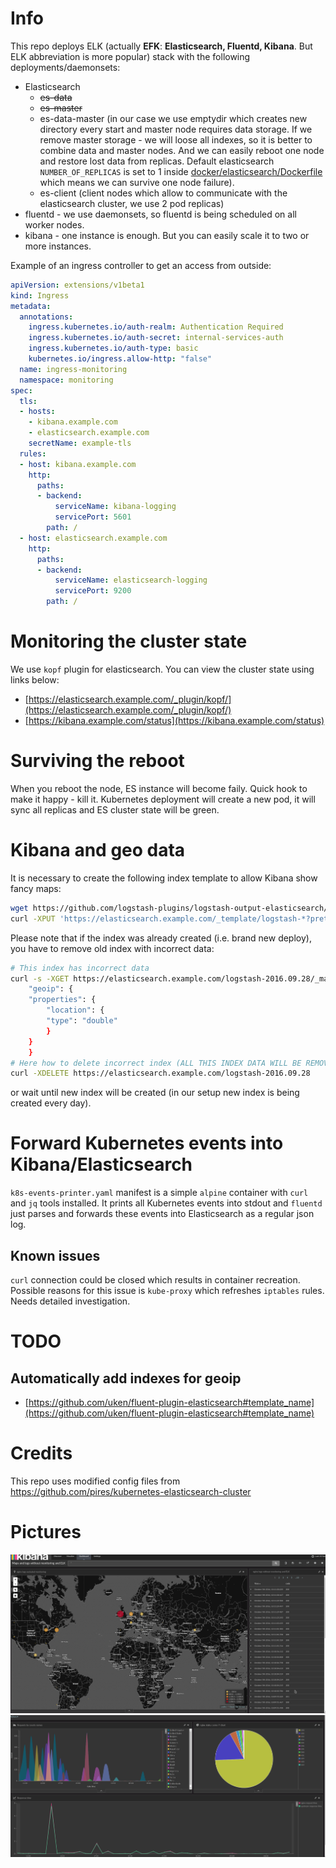 # Info

This repo deploys ELK (actually **EFK**: **Elasticsearch, Fluentd, Kibana**. But ELK abbreviation is more popular) stack with the following deployments/daemonsets:

* Elasticsearch
  * ~~es-data~~
  * ~~es-master~~
  * es-data-master (in our case we use emptydir which creates new directory every start and master node requires data storage. If we remove master storage - we will loose all indexes, so it is better to combine data and master nodes. And we can easily reboot one node and restore lost data from replicas. Default elasticsearch `NUMBER_OF_REPLICAS` is set to 1 inside [docker/elasticsearch/Dockerfile](docker/elasticsearch/Dockerfile) which means we can survive one node failure).
  * es-client (client nodes which allow to communicate with the elasticsearch cluster, we use 2 pod replicas)
* fluentd - we use daemonsets, so fluentd is being scheduled on all worker nodes.
* kibana - one instance is enough. But you can easily scale it to two or more instances.

Example of an ingress controller to get an access from outside:

```yaml
apiVersion: extensions/v1beta1
kind: Ingress
metadata:
  annotations:
    ingress.kubernetes.io/auth-realm: Authentication Required
    ingress.kubernetes.io/auth-secret: internal-services-auth
    ingress.kubernetes.io/auth-type: basic
    kubernetes.io/ingress.allow-http: "false"
  name: ingress-monitoring
  namespace: monitoring
spec:
  tls:
  - hosts:
    - kibana.example.com
    - elasticsearch.example.com
    secretName: example-tls
  rules:
  - host: kibana.example.com
    http:
      paths:
      - backend:
          serviceName: kibana-logging
          servicePort: 5601
        path: /
  - host: elasticsearch.example.com
    http:
      paths:
      - backend:
          serviceName: elasticsearch-logging
          servicePort: 9200
        path: /
```

# Monitoring the cluster state

We use `kopf` plugin for elasticsearch. You can view the cluster state using links below:

* [https://elasticsearch.example.com/_plugin/kopf/](https://elasticsearch.example.com/_plugin/kopf/)
* [https://kibana.example.com/status](https://kibana.example.com/status)

# Surviving the reboot

When you reboot the node, ES instance will become faily. Quick hook to make it happy - kill it. Kubernetes deployment will create a new pod, it will sync all replicas and ES cluster state will be green.

# Kibana and geo data

It is necessary to create the following index template to allow Kibana show fancy maps:

```sh
wget https://github.com/logstash-plugins/logstash-output-elasticsearch/raw/master/lib/logstash/outputs/elasticsearch/elasticsearch-template-es2x.json
curl -XPUT 'https://elasticsearch.example.com/_template/logstash-*?pretty' -d@elasticsearch-template-es2x.json
```

Please note that if the index was already created (i.e. brand new deploy), you have to remove old index with incorrect data:

```sh
# This index has incorrect data
curl -s -XGET https://elasticsearch.example.com/logstash-2016.09.28/_mapping | python -mjson.tool | grep -A10 geoip
    "geoip": {
	"properties": {
	    "location": {
		"type": "double"
	    }
	}
    }
# Here how to delete incorrect index (ALL THIS INDEX DATA WILL BE REMOVED)
curl -XDELETE https://elasticsearch.example.com/logstash-2016.09.28
```

or wait until new index will be created (in our setup new index is being created every day).

# Forward Kubernetes events into Kibana/Elasticsearch

`k8s-events-printer.yaml` manifest is a simple `alpine` container with `curl` and `jq` tools installed. It prints all Kubernetes events into stdout and `fluentd` just parses and forwards these events into Elasticsearch as a regular json log.

## Known issues

`curl` connection could be closed which results in container recreation. Possible reasons for this issue is `kube-proxy` which refreshes `iptables` rules. Needs detailed investigation.

# TODO

## Automatically add indexes for geoip

* [https://github.com/uken/fluent-plugin-elasticsearch#template_name](https://github.com/uken/fluent-plugin-elasticsearch#template_name)

# Credits

This repo uses modified config files from https://github.com/pires/kubernetes-elasticsearch-cluster

# Pictures

![geomap](images/kibana1.png "Geo Map")
![countries](images/kibana2.png "Countries")

